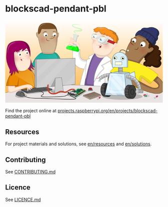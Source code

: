 # blockscad-pendant-pbl

![blockscad-pendant-pbl](banner.png)

Find the project online at [projects.raspberrypi.org/en/projects/blockscad-pendant-pbl](https://projects.raspberrypi.org/en/projects/blockscad-pendant-pbl)

## Resources
For project materials and solutions, see [en/resources](https://github.com/raspberrypilearning/blockscad-pendant-pbl/tree/master/en/resources) and [en/solutions](https://github.com/raspberrypilearning/blockscad-pendant-pbl/tree/master/en/solutions).

## Contributing
See [CONTRIBUTING.md](CONTRIBUTING.md)

## Licence
 See [LICENCE.md](LICENCE.md)
